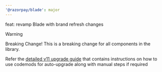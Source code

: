 ```yaml
---
'@razorpay/blade': major
---
```


feat: revamp Blade with brand refresh changes

> [!WARNING]
>
> Breaking Change!
> This is a breaking change for all components in the library.
>
> Refer the [detailed v11 upgrade guide](https://github.com/razorpay/blade/blob/master/packages/blade/upgrade-v11.md) that contains instructions on how to use codemods for auto-upgrade along with manual steps if required
